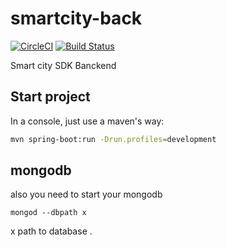 # smartcity-back

[![CircleCI](https://circleci.com/gh/dads-software-brotherhood/smartcity-back.svg?style=svg)](https://circleci.com/gh/dads-software-brotherhood/smartcity-back)
[![Build Status](https://travis-ci.org/dads-software-brotherhood/smartcity-back.svg?branch=master)](https://travis-ci.org/dads-software-brotherhood/smartcity-back)


Smart city SDK Banckend

## Start project

In a console, just use a maven's way:

```bash
mvn spring-boot:run -Drun.profiles=development
```

## mongodb

also you need to start your mongodb

```
mongod --dbpath x
```
x path to database
.


